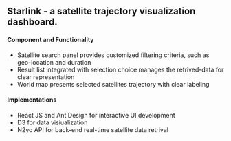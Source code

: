 ## Starlink - a satellite trajectory visualization dashboard.

#### Component and Functionality
- Satellite search panel provides customized filtering criteria, such as geo-location and duration
- Result list integrated with selection choice manages the retrived-data for clear representation
- World map presents selected satellites trajectory with clear labeling

#### Implementations
- React JS and Ant Design for interactive UI development
- D3 for data visiualization
- N2yo API for back-end real-time satellite data retrival
